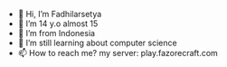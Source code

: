 - 👋 Hi, I’m Fadhilarsetya
- 👀 I’m 14 y.o almost 15
- 🌱 I’m from Indonesia
- 💞️ I’m still learning about computer science
- 📫 How to reach me? my server: play.fazorecraft.com

<!---
Fadhilarsetya/Fadhilarsetya is a ✨ special ✨ repository because its `README.md` (this file) appears on your GitHub profile.
You can click the Preview link to take a look at your changes.
--->
